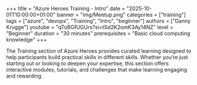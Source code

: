 +++
title = "Azure Heroes Training - Intro"
date = "2025-10-01T10:00:00+01:00"
banner = "img/Meetup.png"
categories = ["training"]
tags = ["azure", "devops", "Training", "Intro", "beginner"]
authors = ["Danny Krugge"]
youtube = "qToBGPJGUrs?si=tSd2K2omK3Ay14NZ"
level = "Beginner"
duration = "30 minutes"
prerequisites = "Basic cloud computing knowledge"
+++

The Training section of Azure Heroes provides curated learning designed to help participants build practical skills in different skills. Whether you’re just starting out or looking to deepen your expertise, this section offers interactive modules, tutorials, and challenges that make learning engaging and rewarding.